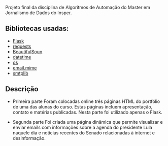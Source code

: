 Projeto final da disciplina de Algoritmos de Automação do Master em Jornalismo de Dados do Insper.

## Bibliotecas usadas:
- [Flask](https://flask.palletsprojects.com/en/3.0.x/)
- [requests](https://requests.readthedocs.io/en/latest/) 
- [BeautifulSoup](https://beautiful-soup-4.readthedocs.io/en/latest/)
- [datetime](https://docs.python.org/pt-br/3/library/datetime.html)
- [os](https://docs.python.org/pt-br/3/library/os.html)
- [email.mime](https://docs.python.org/pt-br/3.7/library/email.mime.html)
- [smtplib](https://docs.python.org/3/library/smtplib.html)

## Descrição

- Primeira parte
Foram colocadas online três páginas HTML do portfólio de uma das alunas do curso. Estas páginas incluem apresentação, contato e matérias publicadas.
Nesta parte foi utilizado apenas o Flask.

- Segunda parte
Foi criada uma página dinâmica que permite visualizar e enviar emails com informações sobre a agenda do presidente Lula naquele dia e notícias recentes do Senado relacionadas à internet e desinformação.
